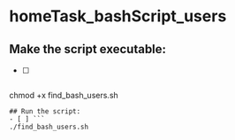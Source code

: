 # homeTask_bashScript_users
## Make the script executable:
- [ ] ```
chmod +x find_bash_users.sh
```
## Run the script:
- [ ] ```
./find_bash_users.sh
```
